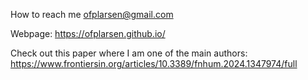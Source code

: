 How to reach me ofplarsen@gmail.com

Webpage: https://ofplarsen.github.io/

Check out this paper where I am one of the main authors: https://www.frontiersin.org/articles/10.3389/fnhum.2024.1347974/full


